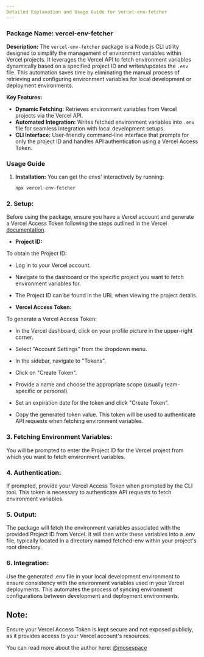 ```yaml
---
Detailed Explanation and Usage Guide for vercel-env-fetcher
---
```


### Package Name: vercel-env-fetcher

**Description:**
The `vercel-env-fetcher` package is a Node.js CLI utility designed to simplify the management of environment variables within Vercel projects. It leverages the Vercel API to fetch environment variables dynamically based on a specified project ID and writes/updates the `.env` file. This automation saves time by eliminating the manual process of retrieving and configuring environment variables for local development or deployment environments.

**Key Features:**

- **Dynamic Fetching:** Retrieves environment variables from Vercel projects via the Vercel API.
- **Automated Integration:** Writes fetched environment variables into `.env` file for seamless integration with local development setups.
- **CLI Interface:** User-friendly command-line interface that prompts for only the project ID and handles API authentication using a Vercel Access Token.

### Usage Guide

1. **Installation:**
   You can get the envs' interactively by running:

   ```bash
   npx vercel-env-fetcher
   ```

### 2. Setup:

Before using the package, ensure you have a Vercel account and generate a Vercel Access Token following the steps outlined in the Vercel [documentation](https://vercel.com/docs/rest-api#creating-an-access-token).

- **Project ID:**

To obtain the Project ID:

- Log in to your Vercel account.

- Navigate to the dashboard or the specific project you want to fetch environment variables for.

- The Project ID can be found in the URL when viewing the project details.

- **Vercel Access Token:**

To generate a Vercel Access Token:

- In the Vercel dashboard, click on your profile picture in the upper-right corner.

- Select "Account Settings" from the dropdown menu.

- In the sidebar, navigate to "Tokens".

- Click on "Create Token".

- Provide a name and choose the appropriate scope (usually team-specific or personal).

- Set an expiration date for the token and click "Create Token".

- Copy the generated token value. This token will be used to authenticate API requests when fetching environment variables.

### 3. **Fetching Environment Variables:**

You will be prompted to enter the Project ID for the Vercel project from which you want to fetch environment variables.

### 4. Authentication:

If prompted, provide your Vercel Access Token when prompted by the CLI tool. This token is necessary to authenticate API requests to fetch environment variables.

### 5. Output:

The package will fetch the environment variables associated with the provided Project ID from Vercel. It will then write these variables into a .env file, typically located in a directory named fetched-env within your project's root directory.

### 6. Integration:

Use the generated .env file in your local development environment to ensure consistency with the environment variables used in your Vercel deployments. This automates the process of syncing environment configurations between development and deployment environments.

## Note:

Ensure your Vercel Access Token is kept secure and not exposed publicly, as it provides access to your Vercel account's resources.

You can read more about the author here: [@mosespace](https://www.mosespace.com)
